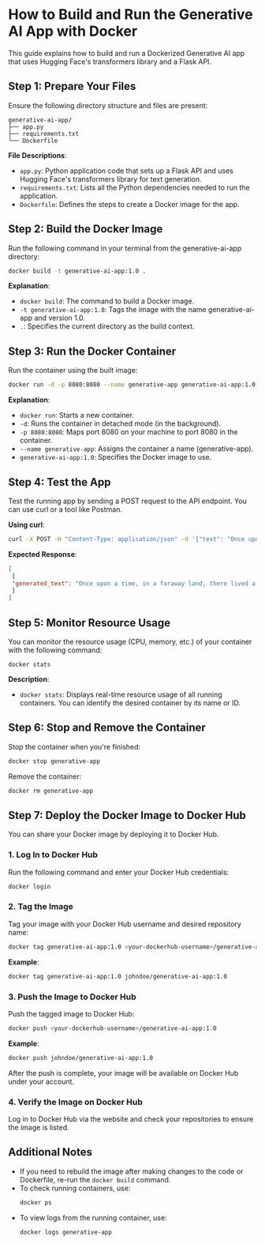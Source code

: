 # How to Build and Run the Generative AI App with Docker

This guide explains how to build and run a Dockerized Generative AI app that uses Hugging Face's transformers library and a Flask API.

## Step 1: Prepare Your Files

Ensure the following directory structure and files are present:

```
generative-ai-app/
├── app.py
├── requirements.txt
└── Dockerfile
```

**File Descriptions**:
- `app.py`: Python application code that sets up a Flask API and uses Hugging Face's transformers library for text generation.
- `requirements.txt`: Lists all the Python dependencies needed to run the application.
- `Dockerfile`: Defines the steps to create a Docker image for the app.

## Step 2: Build the Docker Image

Run the following command in your terminal from the generative-ai-app directory:

```bash
docker build -t generative-ai-app:1.0 .
```

**Explanation**:
- `docker build`: The command to build a Docker image.
- `-t generative-ai-app:1.0`: Tags the image with the name generative-ai-app and version 1.0.
- `.`: Specifies the current directory as the build context.

## Step 3: Run the Docker Container

Run the container using the built image:

```bash
docker run -d -p 8080:8080 --name generative-app generative-ai-app:1.0
```

**Explanation**:
- `docker run`: Starts a new container.
- `-d`: Runs the container in detached mode (in the background).
- `-p 8080:8080`: Maps port 8080 on your machine to port 8080 in the container.
- `--name generative-app`: Assigns the container a name (generative-app).
- `generative-ai-app:1.0`: Specifies the Docker image to use.

## Step 4: Test the App

Test the running app by sending a POST request to the API endpoint. You can use curl or a tool like Postman.

**Using curl**:
```bash
curl -X POST -H "Content-Type: application/json" -d '{"text": "Once upon a time"}' http://localhost:8080/generate
```

**Expected Response**:
```json
[
 {
 "generated_text": "Once upon a time, in a faraway land, there lived a wise old king..."
 }
]
```

## Step 5: Monitor Resource Usage
You can monitor the resource usage (CPU, memory, etc.) of your container with the following command:
```
docker stats
```

**Description**:
- `docker stats`: Displays real-time resource usage of all running containers. You can identify the desired container by its name or ID.

## Step 6: Stop and Remove the Container

Stop the container when you're finished:

```bash
docker stop generative-app
```

Remove the container:

```bash
docker rm generative-app
```

## Step 7: Deploy the Docker Image to Docker Hub

You can share your Docker image by deploying it to Docker Hub.

### 1. Log In to Docker Hub

Run the following command and enter your Docker Hub credentials:

```bash
docker login
```

### 2. Tag the Image

Tag your image with your Docker Hub username and desired repository name:

```bash
docker tag generative-ai-app:1.0 <your-dockerhub-username>/generative-ai-app:1.0
```

**Example**:

```bash
docker tag generative-ai-app:1.0 johndoe/generative-ai-app:1.0
```

### 3. Push the Image to Docker Hub

Push the tagged image to Docker Hub:

```bash
docker push <your-dockerhub-username>/generative-ai-app:1.0
```

**Example**:

```bash
docker push johndoe/generative-ai-app:1.0
```

After the push is complete, your image will be available on Docker Hub under your account.

### 4. Verify the Image on Docker Hub

Log in to Docker Hub via the website and check your repositories to ensure the image is listed.

## Additional Notes

- If you need to rebuild the image after making changes to the code or Dockerfile, re-run the `docker build` command.
- To check running containers, use:
  ```bash
  docker ps
  ```
- To view logs from the running container, use:
  ```bash
  docker logs generative-app
  ```